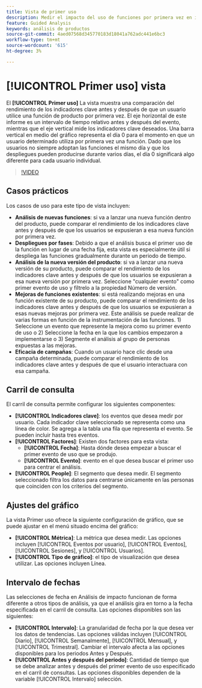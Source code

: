 ```yaml
---
title: Vista de primer uso
description: Medir el impacto del uso de funciones por primera vez en indicadores clave.
feature: Guided Analysis
keywords: análisis de productos
source-git-commit: 4aed07568d345770183d18041a762adc441e6bc3
workflow-type: tm+mt
source-wordcount: '615'
ht-degree: 3%

---
```


# [!UICONTROL Primer uso] vista

El **[!UICONTROL Primer uso]** La vista muestra una comparación del rendimiento de los indicadores clave antes y después de que un usuario utilice una función de producto por primera vez. El eje horizontal de este informe es un intervalo de tiempo relativo antes y después del evento, mientras que el eje vertical mide los indicadores clave deseados. Una barra vertical en medio del gráfico representa el día 0 para el momento en que un usuario determinado utiliza por primera vez una función. Dado que los usuarios no siempre adoptan las funciones el mismo día y que los despliegues pueden producirse durante varios días, el día 0 significará algo diferente para cada usuario individual.

>[!VIDEO](https://video.tv.adobe.com/v/3421661/?learn=on)

## Casos prácticos

Los casos de uso para este tipo de vista incluyen:

* **Análisis de nuevas funciones**: si va a lanzar una nueva función dentro del producto, puede comparar el rendimiento de los indicadores clave antes y después de que los usuarios se expusieran a esa nueva función por primera vez.
* **Despliegues por fases**: Debido a que el análisis busca el primer uso de la función en lugar de una fecha fija, esta vista es especialmente útil si despliega las funciones gradualmente durante un periodo de tiempo.
* **Análisis de la nueva versión del producto**: si va a lanzar una nueva versión de su producto, puede comparar el rendimiento de los indicadores clave antes y después de que los usuarios se expusieran a esa nueva versión por primera vez. Seleccione &quot;cualquier evento&quot; como primer evento de uso y fíltrelo a la propiedad Número de versión.
* **Mejoras de funciones existentes**: si está realizando mejoras en una función existente de su producto, puede comparar el rendimiento de los indicadores clave antes y después de que los usuarios se expusieran a esas nuevas mejoras por primera vez. Este análisis se puede realizar de varias formas en función de la instrumentación de las funciones. 1) Seleccione un evento que represente la mejora como su primer evento de uso o 2) Seleccione la fecha en la que los cambios empezaron a implementarse o 3) Segmente el análisis al grupo de personas expuestas a las mejoras.
* **Eficacia de campañas**: Cuando un usuario hace clic desde una campaña determinada, puede comparar el rendimiento de los indicadores clave antes y después de que el usuario interactuara con esa campaña.

## Carril de consulta

El carril de consulta permite configurar los siguientes componentes:

* **[!UICONTROL Indicadores clave]**: los eventos que desea medir por usuario. Cada indicador clave seleccionado se representa como una línea de color. Se agrega a la tabla una fila que representa el evento. Se pueden incluir hasta tres eventos.
* **[!UICONTROL Factores]**: Existen dos factores para esta vista:
   * **[!UICONTROL Fecha]**: Hasta dónde desea empezar a buscar el primer evento de uso que se produjo.
   * **[!UICONTROL Evento]**: evento en el que desea buscar el primer uso para centrar el análisis.
* **[!UICONTROL People]**: El segmento que desea medir. El segmento seleccionado filtra los datos para centrarse únicamente en las personas que coinciden con los criterios del segmento.

## Ajustes del gráfico

La vista Primer uso ofrece la siguiente configuración de gráfico, que se puede ajustar en el menú situado encima del gráfico:

* **[!UICONTROL Métrica]**: La métrica que desea medir. Las opciones incluyen [!UICONTROL Eventos por usuario], [!UICONTROL Eventos], [!UICONTROL Sesiones], y [!UICONTROL Usuarios].
* **[!UICONTROL Tipo de gráfico]**: el tipo de visualización que desea utilizar. Las opciones incluyen Línea.

## Intervalo de fechas

Las selecciones de fecha en Análisis de impacto funcionan de forma diferente a otros tipos de análisis, ya que el análisis gira en torno a la fecha especificada en el carril de consulta. Las opciones disponibles son las siguientes:

* **[!UICONTROL Intervalo]**: La granularidad de fecha por la que desea ver los datos de tendencias. Las opciones válidas incluyen [!UICONTROL Diario], [!UICONTROL Semanalmente], [!UICONTROL Mensual], y [!UICONTROL Trimestral]. Cambiar el intervalo afecta a las opciones disponibles para los periodos Antes y Después.
* **[!UICONTROL Antes y después del período]**: Cantidad de tiempo que se debe analizar antes y después del primer evento de uso especificado en el carril de consultas. Las opciones disponibles dependen de la variable [!UICONTROL Intervalo] selección.
